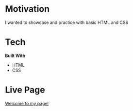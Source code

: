 # Motivation
I wanted to showcase and practice with basic HTML and CSS

# Tech
**Built With**
- HTML
- CSS

# Live Page
[Welcome to my page!](https://macv93.github.io/mannyCanarte/)
